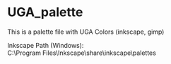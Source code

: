# UGA_palette
This is a palette file with UGA Colors (inkscape, gimp)

Inkscape Path (Windows):  
C:\Program Files\Inkscape\share\inkscape\palettes
